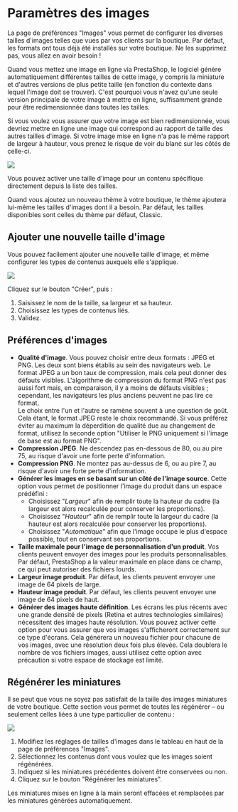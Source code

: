 # Paramètres des images

La page de préférences "Images" vous permet de configurer les diverses tailles d'images telles que vues par vos clients sur la boutique. Par défaut, les formats ont tous déjà été installés sur votre boutique. Ne les supprimez pas, vous allez en avoir besoin !

Quand vous mettez une image en ligne via PrestaShop, le logiciel génère automatiquement différentes tailles de cette image, y compris la miniature et d'autres versions de plus petite taille (en fonction du contexte dans lequel l'image doit se trouver). C'est pourquoi vous n'avez qu'une seule version principale de votre image à mettre en ligne, suffisamment grande pour être redimensionnée dans toutes les tailles.

Si vous voulez vous assurer que votre image est bien redimensionnée, vous devriez mettre en ligne une image qui correspond au rapport de taille des autres tailles d'image. Si votre image mise en ligne n'a pas le même rapport de largeur à hauteur, vous prenez le risque de voir du blanc sur les côtés de celle-ci.

![](../../../.gitbook/assets/64225348.png)

Vous pouvez activer une taille d'image pour un contenu spécifique directement depuis la liste des tailles.

Quand vous ajoutez un nouveau thème à votre boutique, le thème ajoutera lui-même les tailles d'images dont il a besoin. Par défaut, les tailles disponibles sont celles du thème par défaut, Classic.

## Ajouter une nouvelle taille d'image <a href="#parametresdesimages-ajouterunenouvelletailledimage" id="parametresdesimages-ajouterunenouvelletailledimage"></a>

Vous pouvez facilement ajouter une nouvelle taille d'image, et même configurer les types de contenus auxquels elle s'applique.

![](../../../.gitbook/assets/52298292.png)

Cliquez sur le bouton "Créer", puis :

1. Saisissez le nom de la taille, sa largeur et sa hauteur.
2. Choisissez les types de contenus liés.
3. Validez.

## Préférences d'images <a href="#parametresdesimages-preferencesdimages" id="parametresdesimages-preferencesdimages"></a>

* **Qualité d'image**. Vous pouvez choisir entre deux formats : JPEG et PNG. Les deux sont biens établis au sein des navigateurs web. Le format JPEG a un bon taux de compression, mais cela peut donner des défauts visibles. L'algorithme de compression du format PNG n'est pas aussi fort mais, en comparaison, il y a moins de défauts visibles ; cependant, les navigateurs les plus anciens peuvent ne pas lire ce format.\
  Le choix entre l'un et l'autre se ramène souvent à une question de goût. Cela étant, le format JPEG reste le choix recommandé. Si vous préférez éviter au maximum la déperdition de qualité due au changement de format, utilisez la seconde option "Utiliser le PNG uniquement si l'image de base est au format PNG".
* **Compression JPEG**. Ne descendez pas en-dessous de 80, ou au pire 75, au risque d'avoir une forte perte d'information.
* **Compression PNG**. Ne montez pas au-dessus de 6, ou au pire 7, au risque d'avoir une forte perte d'information.
* **Générer les images en se basant sur un côté de l'image source**. Cette option vous permet de positionner l'image du produit dans un espace prédéfini :
  * Choisissez "_Largeur_" afin de remplir toute la hauteur du cadre (la largeur est alors recalculée pour conserver les proportions).
  * Choisissez "_Hauteur_" afin de remplir toute la largeur du cadre (la hauteur est alors recalculée pour conserver les proportions).
  * Choisissez "_Automatique_" afin que l'image occupe le plus d'espace possible, tout en conservant ses proportions.
* **Taille maximale pour l'image de personnalisation d'un produit**. Vos clients peuvent envoyer des images pour les produits personnalisables. Par défaut, PrestaShop a la valeur maximale en place dans ce champ, ce qui peut autoriser des fichiers lourds.
* **Largeur image produit**. Par défaut, les clients peuvent envoyer une image de 64 pixels de large.
* **Hauteur image produit**. Par défaut, les clients peuvent envoyer une image de 64 pixels de haut.
* **Générer des images haute définition**. Les écrans les plus récents avec une grande densité de pixels (Retina et autres technologies similaires) nécessitent des images haute résolution. Vous pouvez activer cette option pour vous assurer que vos images s'afficheront correctement sur ce type d'écrans. Cela générera un nouveau fichier pour chacune de vos images, avec une résolution deux fois plus élevée. Cela doublera le nombre de vos fichiers images, aussi utilisez cette option avec précaution si votre espace de stockage est limité.

## Régénérer les miniatures <a href="#parametresdesimages-regenererlesminiatures" id="parametresdesimages-regenererlesminiatures"></a>

Il se peut que vous ne soyez pas satisfait de la taille des images miniatures de votre boutique. Cette section vous permet de toutes les régénérer – ou seulement celles liées à une type particulier de contenu :

![](../../../.gitbook/assets/39420046.png)

1. Modifiez les réglages de tailles d'images dans le tableau en haut de la page de préférences "Images".
2. Sélectionnez les contenus dont vous voulez que les images soient régénérées.
3. Indiquez si les miniatures précédentes doivent être conservées ou non.
4. Cliquez sur le bouton "Régénérer les miniatures".

Les miniatures mises en ligne à la main seront effacées et remplacées par les miniatures générées automatiquement.
